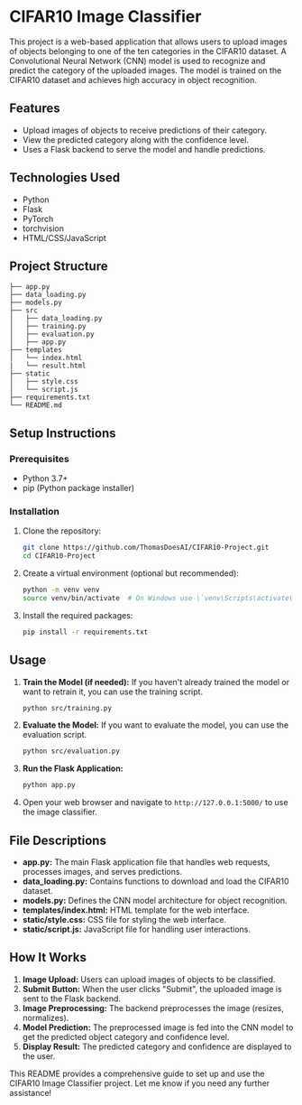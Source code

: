 # CIFAR10 Image Classifier

This project is a web-based application that allows users to upload images of objects belonging to one of the ten categories in the CIFAR10 dataset. A Convolutional Neural Network (CNN) model is used to recognize and predict the category of the uploaded images. The model is trained on the CIFAR10 dataset and achieves high accuracy in object recognition.

## Features
- Upload images of objects to receive predictions of their category.
- View the predicted category along with the confidence level.
- Uses a Flask backend to serve the model and handle predictions.

## Technologies Used
- Python
- Flask
- PyTorch
- torchvision
- HTML/CSS/JavaScript

## Project Structure
```
├── app.py 
├── data_loading.py 
├── models.py 
├── src 
│   ├── data_loading.py 
│   ├── training.py 
│   ├── evaluation.py 
│   ├── app.py 
├── templates 
│   └── index.html 
|   └── result.html 
├── static 
│   ├── style.css 
│   └── script.js 
├── requirements.txt 
└── README.md 
```

## Setup Instructions

### Prerequisites
- Python 3.7+
- pip (Python package installer)

### Installation
1. Clone the repository:
    ```bash
    git clone https://github.com/ThomasDoesAI/CIFAR10-Project.git
    cd CIFAR10-Project
    ```

2. Create a virtual environment (optional but recommended):
    ```bash
    python -m venv venv
    source venv/bin/activate  # On Windows use \`venv\Scripts\activate\`
    ```

3. Install the required packages:
    ```bash
    pip install -r requirements.txt
    ```

## Usage

1. **Train the Model (if needed):**
   If you haven't already trained the model or want to retrain it, you can use the training script. 
   ```bash
   python src/training.py
   ```

2. **Evaluate the Model:**
    If you want to evaluate the model, you can use the evaluation script.
    ```bash
    python src/evaluation.py
    ```

3. **Run the Flask Application:**
    ```bash
    python app.py
    ```

4. Open your web browser and navigate to `http://127.0.0.1:5000/` to use the image classifier.

## File Descriptions

- **app.py:** The main Flask application file that handles web requests, processes images, and serves predictions.
- **data_loading.py:** Contains functions to download and load the CIFAR10 dataset.
- **models.py:** Defines the CNN model architecture for object recognition.
- **templates/index.html:** HTML template for the web interface.
- **static/style.css:** CSS file for styling the web interface.
- **static/script.js:** JavaScript file for handling user interactions.

## How It Works

1. **Image Upload:** Users can upload images of objects to be classified.
2. **Submit Button:** When the user clicks "Submit", the uploaded image is sent to the Flask backend.
3. **Image Preprocessing:** The backend preprocesses the image (resizes, normalizes).
4. **Model Prediction:** The preprocessed image is fed into the CNN model to get the predicted object category and confidence level.
5. **Display Result:** The predicted category and confidence are displayed to the user.

This README provides a comprehensive guide to set up and use the CIFAR10 Image Classifier project. Let me know if you need any further assistance!
